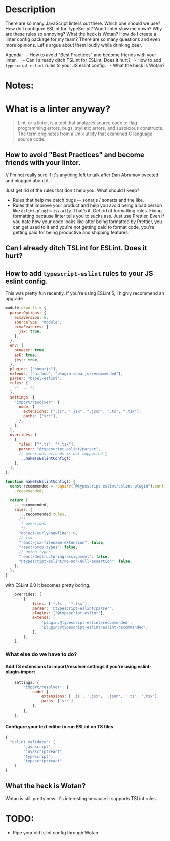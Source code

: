 # Description

There are so many JavaScript linters out there.
Which one should we use?
How do I configure ESLint for TypeScript?
Won't linter slow me down?
Why are these rules so annoying?
What the heck is Wotan?
How do I create a linter config package for my team?
There are so many questions and even more opinions.
Let's argue about them loudly while drinking beer.

Agenda:
  - How to avoid "Best Practices" and become friends with your linter.  
  - Can I already ditch TSLint for ESLint. Does it hurt?
  - How to add `typescript-eslint` rules to your JS eslint config.
  - What the heck is Wotan?

# Notes:

# What is a linter anyway?

> Lint, or a linter, is a tool that analyzes source code to flag programming errors, bugs, stylistic errors, and suspicious constructs. The term originates from a Unix utility that examined C language source code.

## How to avoid "Best Practices" and become friends with your linter.

// I'm not really sure if it's anything left to talk after Dan Abramov tweeted and blogged about it.

Just get rid of the rules that don't help you.
What should I keep?

- Rules that help me catch bugs -- sonarjs / sonarts and the like.
- Rules that improve your product and help you avoid being a bad person like `eslint-plugin-jsx-a11y`.
  That's it. Get rid of formatting rules. Fixing formatting because linter tells you to sucks ass. Just use Prettier. Even if you hate how your code looks like after being formatted by Prettier, you can get used to it and you're not getting paid to format code, you're getting paid for being productive and shipping features.

## Can I already ditch TSLint for ESLint. Does it hurt?

## How to add `typescript-eslint` rules to your JS eslint config.

This was pretty fun recently.
If you're using ESLint 5, I highly recommend an upgrade

```js
module.exports = {
  parserOptions: {
    ecmaVersion: 6,
    sourceType: "module",
    ecmaFeatures: {
      jsx: true,
    },
  },
  env: {
    browser: true,
    es6: true,
    jest: true,
  },
  plugins: ["sonarjs"],
  extends: ["airbnb", "plugin:sonarjs/recommended"],
  parser: "babel-eslint",
  rules: {
    /* ... */
  },
  settings: {
    "import/resolver": {
      node: {
        extensions: [".js", ".jsx", ".json", ".ts", ".tsx"],
        paths: ["src"],
      },
    },
  },
  overrides: [
    {
      files: ["*.ts", "*.tsx"],
      parser: "@typescript-eslint/parser",
      // overrides.extends is not supported 🤦‍
      ...makeTsEslintConfig(),
    },
  ],
};

function makeTsEslintConfig() {
  const recommended = require("@typescript-eslint/eslint-plugin").configs
    .recommended;

  return {
    ...recommended,
    rules: {
      ...recommended.rules,
      /**
       * overrides
       */
      "object-curly-newline": 0,
      // tsx
      "react/jsx-filename-extension": false,
      "react/prop-types": false,
      // union types
      "react/destructuring-assignment": false,
      "@typescript-eslint/no-non-null-assertion": false,
    },
  };
}
```

with ESLint 6.0 it becomes pretty boring.

```js
    overrides: [
        {
            files: ['*.ts', '*.tsx'],
            parser: '@typescript-eslint/parser',
            plugins: ['@typescript-eslint'],
            extends: [
                'plugin:@typescript-eslint/recommended',
                'plugin:@typescript-eslint/eslint-recommended',
            ],
        },
    ],
```

### What else do we have to do?

#### Add TS extensions to import/resolver settings if you're using eslint-plugin-import

```js
    settings: {
        'import/resolver': {
            node: {
                extensions: ['.js', '.jsx', '.json', '.ts', '.tsx'],
                paths: ['src'],
            },
        },
    },
```

#### Configure your text editor to run ESLint on TS files

```js
{
  "eslint.validate": [
        "javascript",
        "javascriptreact",
        "typescript",
        "typescriptreact"
    ]
}
```

## What the heck is Wotan?

Wotan is still pretty new. It's interesting because it supports TSLint rules.

# TODO:

- Pipe your old tslint config through Wotan
